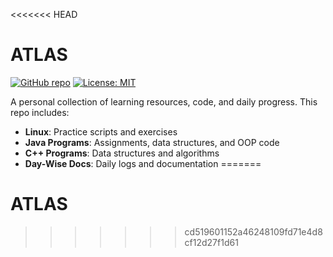 <<<<<<< HEAD
# ATLAS

[![GitHub repo](https://img.shields.io/github/stars/Vikaskumarjvk007/ATLAS?style=social)](https://github.com/Vikaskumarjvk007/ATLAS)
[![License: MIT](https://img.shields.io/badge/License-MIT-yellow.svg)](LICENSE)

A personal collection of learning resources, code, and daily progress. This repo includes:

- **Linux**: Practice scripts and exercises
- **Java Programs**: Assignments, data structures, and OOP code
- **C++ Programs**: Data structures and algorithms
- **Day-Wise Docs**: Daily logs and documentation
=======
# ATLAS
>>>>>>> cd519601152a46248109fd71e4d8cf12d27f1d61
